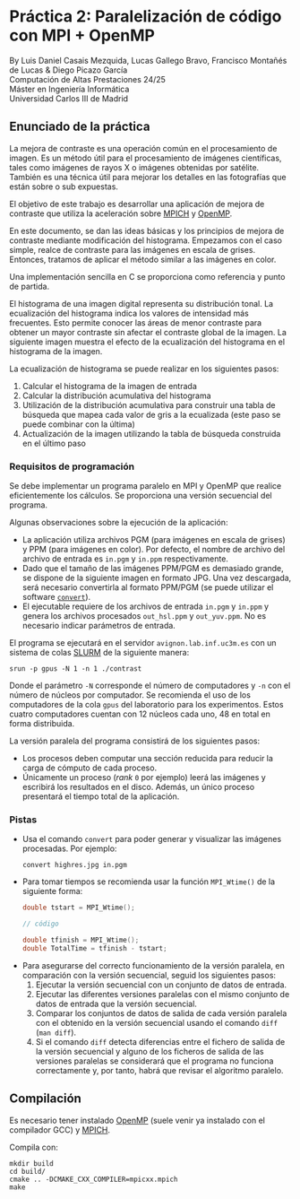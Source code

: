 # Práctica 2: Paralelización de código con MPI + OpenMP
By Luis Daniel Casais Mezquida, Lucas Gallego Bravo, Francisco Montañés de Lucas & Diego Picazo García  
Computación de Altas Prestaciones 24/25  
Máster en Ingeniería Informática  
Universidad Carlos III de Madrid


## Enunciado de la práctica
La mejora de contraste es una operación común en el procesamiento de imagen. Es un método útil para el procesamiento de imágenes científicas, tales como imágenes de rayos X o imágenes obtenidas por satélite. También es una técnica útil para mejorar los detalles en las fotografías que están sobre o sub expuestas.

El objetivo de este trabajo es desarrollar una aplicación de mejora de contraste que utiliza la aceleración sobre [MPICH](https://www.mpich.org/) y [OpenMP](https://www.openmp.org/).

En este documento, se dan las ideas básicas y los principios de mejora de contraste mediante modificación del histograma. Empezamos con el caso simple, realce de contraste para las imágenes en escala de grises. Entonces, tratamos de aplicar el método similar a las imágenes en color.

Una implementación sencilla en C se proporciona como referencia y punto de partida.

El histograma de una imagen digital representa su distribución tonal. La ecualización del histograma indica los valores de intensidad más frecuentes. Esto permite conocer las áreas de menor contraste para obtener un mayor contraste sin afectar el contraste global de la imagen. La siguiente imagen muestra el efecto de la ecualización del histograma en el histograma de la imagen.

La ecualización de histograma se puede realizar en los siguientes pasos:
1. Calcular el histograma de la imagen de entrada
2. Calcular la distribución acumulativa del histograma
3. Utilización de la distribución acumulativa para construir una tabla de búsqueda que mapea cada valor de gris a la ecualizada (este paso se puede combinar con la última)
4. Actualización de la imagen utilizando la tabla de búsqueda construida en el último paso


### Requisitos de programación
Se debe implementar un programa paralelo en MPI y OpenMP que realice eficientemente los cálculos. Se proporciona una versión secuencial del programa.

Algunas observaciones sobre la ejecución de la aplicación:
- La aplicación utiliza archivos PGM (para imágenes en escala de grises) y PPM (para imágenes en color). Por defecto, el nombre de archivo del archivo de entrada es `in.pgm` y `in.ppm` respectivamente.
- Dado que el tamaño de las imágenes PPM/PGM es demasiado grande, se dispone de la siguiente imagen en formato JPG. Una vez descargada, será necesario convertirla al formato PPM/PGM (se puede utilizar el software [`convert`](https://www.imagemagick.org/script/convert.php)).
- El ejecutable requiere de los archivos de entrada `in.pgm` y `in.ppm` y genera los archivos procesados
`out_hsl.ppm` y `out_yuv.ppm`. No es necesario indicar parámetros de entrada.

El programa se ejecutará en el servidor `avignon.lab.inf.uc3m.es` con un sistema de colas [SLURM](https://slurm.schedmd.com/) de la siguiente manera:
```
srun -p gpus -N 1 -n 1 ./contrast
```
Donde el parámetro `-N` corresponde el número de computadores y `-n` con el número de núcleos por computador. Se recomienda el uso de los computadores de la cola `gpus` del laboratorio para los experimentos. Estos cuatro computadores cuentan con 12 núcleos cada uno, 48 en total en forma distribuida.

La versión paralela del programa consistirá de los siguientes pasos:
- Los procesos deben computar una sección reducida para reducir la carga de cómputo de cada proceso.
- Únicamente un proceso (_rank_ `0` por ejemplo) leerá las imágenes y escribirá los resultados en el disco. Además, un único proceso presentará el tiempo total de la aplicación.

### Pistas
- Usa el comando `convert` para poder generar y visualizar las imágenes procesadas.
  Por ejemplo:
  ```
  convert highres.jpg in.pgm
  ```
- Para tomar tiempos se recomienda usar la función `MPI_Wtime()` de la siguiente forma:
  ```cpp
  double tstart = MPI_Wtime();

  // código

  double tfinish = MPI_Wtime();
  double TotalTime = tfinish - tstart;
  ```
- Para asegurarse del correcto funcionamiento de la versión paralela, en comparación con la versión
secuencial, seguid los siguientes pasos:
  1. Ejecutar la versión secuencial con un conjunto de datos de entrada.
  2. Ejecutar las diferentes versiones paralelas con el mismo conjunto de datos de entrada que la versión secuencial.
  3. Comparar los conjuntos de datos de salida de cada versión paralela con el obtenido en la versión secuencial usando el comando `diff` (`man diff`).
  4. Si el comando `diff` detecta diferencias entre el fichero de salida de la versión secuencial y alguno de los ficheros de salida de las versiones paralelas se considerará que el programa no funciona correctamente y, por tanto, habrá que revisar el algoritmo paralelo.


## Compilación
Es necesario tener instalado [OpenMP](https://www.openmp.org/) (suele venir ya instalado con el compilador GCC) y [MPICH](https://www.mpich.org/).

Compila con:
```
mkdir build
cd build/
cmake .. -DCMAKE_CXX_COMPILER=mpicxx.mpich
make
```

